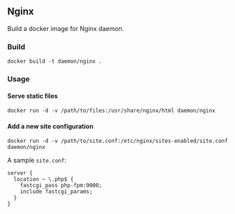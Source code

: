 ## Nginx

Build a docker image for Nginx daemon.

### Build

    docker build -t daemon/nginx .

### Usage

#### Serve static files

    docker run -d -v /path/to/files:/usr/share/nginx/html daemon/nginx

#### Add a new site configuration

    docker run -d -v /path/to/site.conf:/etc/nginx/sites-enabled/site.conf daemon/nginx

A sample `site.conf`:

    server {
      location ~ \.php$ {
        fastcgi_pass php-fpm:9000;
        include fastcgi_params;
      }
    }
